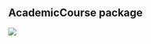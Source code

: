 ## AcademicCourse package
![](https://www.plantuml.com/plantuml/png/SoWkIImgAStDuIf8JCvEJ4zLS4nEJ4dDpKnspYyjAawjvk9IK4ZEIImkLd1BJOMnWOfACijImKhWWcWw5Qgv5830Co-p93Cn9p8riSWAo2b9JKyj0ahK0ir5CKKXNrSNRWBCO7GZjO1gb0pqz0oLmAwfvN98pKi1EXu0)
